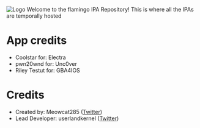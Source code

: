 ![Logo](https://flamingo-website.github.io/Flamingo-logos/logo.png)
Welcome to the flamingo IPA Repository! This is where all the IPAs are temporally hosted


# App credits

 - Coolstar for: Electra
 - pwn20wnd for: Unc0ver
 - Riley Testut for: GBA4IOS

# Credits
- Created by: Meowcat285 ([Twitter](https://twitter.com/meowcat285))
- Lead Developer: userlandkernel ([Twitter](https://twitter.com/userlandkernel))



